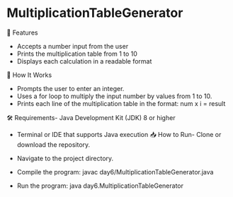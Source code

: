 # MultiplicationTableGenerator
🚀 Features
- Accepts a number input from the user
- Prints the multiplication table from 1 to 10
- Displays each calculation in a readable format

🧠 How It Works
- Prompts the user to enter an integer.
- Uses a for loop to multiply the input number by values from 1 to 10.
- Prints each line of the multiplication table in the format:
num x i = result

🛠 Requirements- Java Development Kit (JDK) 8 or higher
- Terminal or IDE that supports Java execution
📥 How to Run- Clone or download the repository.
- Navigate to the project directory.
- Compile the program:
javac day6/MultiplicationTableGenerator.java

- Run the program:
java day6.MultiplicationTableGenerator
